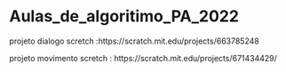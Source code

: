 # Aulas_de_algoritimo_PA_2022
<p>projeto dialogo scretch :https://scratch.mit.edu/projects/663785248<p>
<p>projeto movimento scretch : https://scratch.mit.edu/projects/671434429/<p>

